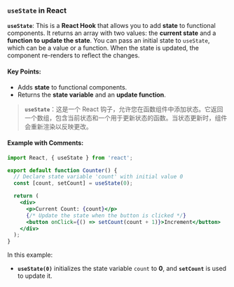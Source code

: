 ### `useState` in React

**`useState`**: This is a **React Hook** that allows you to add **state** to functional components. It returns an array with two values: the **current state** and a **function to update the state**. You can pass an initial state to `useState`, which can be a value or a function. When the state is updated, the component re-renders to reflect the changes.

#### Key Points:
- Adds **state** to functional components.
- Returns the **state variable** and an **update function**.

> **`useState`**：这是一个 React 钩子，允许您在函数组件中添加状态。它返回一个数组，包含当前状态和一个用于更新状态的函数。当状态更新时，组件会重新渲染以反映更改。

#### Example with Comments:

```jsx
import React, { useState } from 'react';

export default function Counter() {
  // Declare state variable 'count' with initial value 0
  const [count, setCount] = useState(0);

  return (
    <div>
      <p>Current Count: {count}</p>
      {/* Update the state when the button is clicked */}
      <button onClick={() => setCount(count + 1)}>Increment</button>
    </div>
  );
}
```

In this example:
- **`useState(0)`** initializes the state variable `count` to **0**, and **`setCount`** is used to update it.